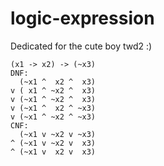 # logic-expression

Dedicated for the cute boy twd2 :)

```
(x1 -> x2) -> (~x3)
DNF:
  (~x1 ^  x2 ^  x3)
v ( x1 ^ ~x2 ^  x3)
v (~x1 ^ ~x2 ^  x3)
v (~x1 ^  x2 ^ ~x3)
v (~x1 ^ ~x2 ^ ~x3)
CNF:
  (~x1 v ~x2 v ~x3)
^ (~x1 v ~x2 v  x3)
^ (~x1 v  x2 v  x3)
```
